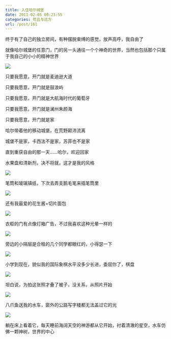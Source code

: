 ```yaml
---
title: 入住哈尔城堡
date: 2011-02-05 00:23:55
categories: 苟且与远方
url: /post/161
---
```


终于有了自己的独立房间，有种摆脱束缚的感觉，放声高呼，我自由了

就像哈尔城堡的任意门，门的另一头通往一个个神奇的世界，当然也包括那个只属于我自己的小小的精神世界

![](http://qiniu.colacdn.com/img/posts/2011-02/02-05/5.jpg)

只要我愿意，开门就是麦迪逊大道

只要我愿意，开门就是鼓浪屿

只要我愿意，开门就是大航海时代的葡萄牙

只要我愿意，开门就是澜州朱颜海

只要我愿意，开门就是家

哈尔带着他的移动城堡，在荒野颠沛流离

城堡不是家，卡西法不是家，苏菲也不是家

直到重获自由的那一天……哈尔，欢迎回家

水果盘和清新剂，决不将就，这才是我的风格

![](http://qiniu.colacdn.com/img/posts/2011-02/02-05/6.jpg)

笔筒和玻璃镇纸，下次去弄支鹅毛笔来插笔筒里

![](http://qiniu.colacdn.com/img/posts/2011-02/02-05/7.jpg)

还有我最爱的花生酱+切片面包

![](http://qiniu.colacdn.com/img/posts/2011-02/02-05/8.jpg)

衣柜的门有点像灯箱广告，不过我喜欢这种光晕一样的

![](http://qiniu.colacdn.com/img/posts/2011-02/02-05/9.jpg)

旁边的小隔层是合租的几个同学都眼红的，小得瑟一下

![](http://qiniu.colacdn.com/img/posts/2011-02/02-05/10.jpg)

小学到现在，貌似我的国际象棋水平没多少长进，委屈你了，棋盘

![](http://qiniu.colacdn.com/img/posts/2011-02/02-05/11.jpg)

坦白说，为拍这张照才叠了被子，没关系，从照片开始

![](http://qiniu.colacdn.com/img/posts/2011-02/02-05/12.jpg)

八爪鱼送我的水车，窗外的公路写字楼都无法盖过它的光

![](http://qiniu.colacdn.com/img/posts/2011-02/02-05/13.jpg)

躺在床上看着它，每天睡前海阔天空的神游都从它开始，衬着清澈的星空，水车仿佛一颗神树，世界的中心